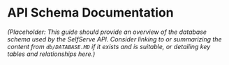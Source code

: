 # API Schema Documentation

*(Placeholder: This guide should provide an overview of the database schema used by the SelfServe API. Consider linking to or summarizing the content from `db/DATABASE.MD` if it exists and is suitable, or detailing key tables and relationships here.)* 